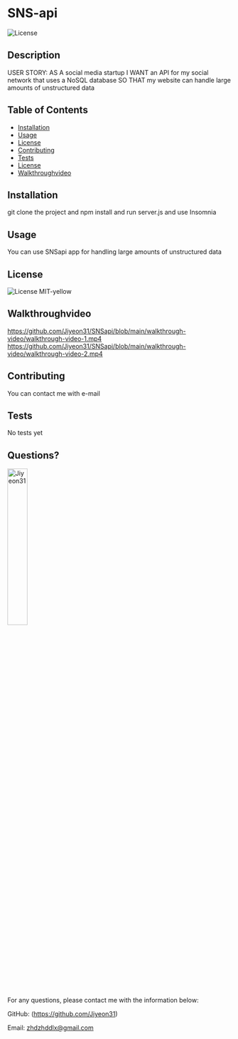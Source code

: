 # SNS-api 
  ![License](https://img.shields.io/badge/License-MIT-yellow.svg)
  
  ## Description 
  
  USER STORY: AS A social media startup I WANT an API for my social network that uses a NoSQL database SO THAT my website can handle large amounts of unstructured data
  
  ## Table of Contents
  * [Installation](#installation)
  * [Usage](#usage)
  * [License](#license)
  * [Contributing](#contributing)
  * [Tests](#tests)
  * [License](#license)
  * [Walkthroughvideo](#walkthroughvideo)
  
  ## Installation
  
  git clone the project and npm install and run server.js and use Insomnia
  
  ## Usage 
  
  You can use SNSapi app for handling large amounts of unstructured data
    
  ## License
    
  ![License](https://img.shields.io/badge/License-MIT-yellow.svg)
  MIT-yellow
  
  ## Walkthroughvideo
  https://github.com/Jiyeon31/SNSapi/blob/main/walkthrough-video/walkthrough-video-1.mp4
  https://github.com/Jiyeon31/SNSapi/blob/main/walkthrough-video/walkthrough-video-2.mp4
  
  ## Contributing
  
  You can contact me with e-mail
  
  ## Tests
  
  No tests yet
  
  ## Questions?
  <img src="https://avatars.githubusercontent.com/u/94870473?v=4" alt="Jiyeon31" width="30%" height="30%" />
  
  For any questions, please contact me with the information below:
 
  GitHub: (https://github.com/Jiyeon31)<br />

  
  Email: zhdzhddlx@gmail.com
  
